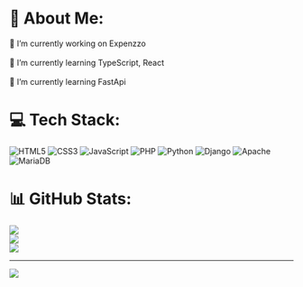 # 💫 About Me:
🔭 I’m currently working on Expenzzo<br><br>🌱 I’m currently learning TypeScript, React<br><br>🌱 I’m currently learning FastApi


# 💻 Tech Stack:
![HTML5](https://img.shields.io/badge/html5-%23E34F26.svg?style=for-the-badge&logo=html5&logoColor=white) ![CSS3](https://img.shields.io/badge/css3-%231572B6.svg?style=for-the-badge&logo=css3&logoColor=white) ![JavaScript](https://img.shields.io/badge/javascript-%23323330.svg?style=for-the-badge&logo=javascript&logoColor=%23F7DF1E) ![PHP](https://img.shields.io/badge/php-%23777BB4.svg?style=for-the-badge&logo=php&logoColor=white) ![Python](https://img.shields.io/badge/python-3670A0?style=for-the-badge&logo=python&logoColor=ffdd54) ![Django](https://img.shields.io/badge/django-%23092E20.svg?style=for-the-badge&logo=django&logoColor=white) ![Apache](https://img.shields.io/badge/apache-%23D42029.svg?style=for-the-badge&logo=apache&logoColor=white) ![MariaDB](https://img.shields.io/badge/MariaDB-003545?style=for-the-badge&logo=mariadb&logoColor=white)
# 📊 GitHub Stats:
![](https://github-readme-stats.vercel.app/api?username=trikytrukos&theme=radical&hide_border=false&include_all_commits=false&count_private=false)<br/>
![](https://github-readme-streak-stats.herokuapp.com/?user=trikytrukos&theme=radical&hide_border=false)<br/>
![](https://github-readme-stats.vercel.app/api/top-langs/?username=trikytrukos&theme=radical&hide_border=false&include_all_commits=false&count_private=false&layout=compact)

---
[![](https://visitcount.itsvg.in/api?id=trikytrukos&icon=0&color=11)](https://visitcount.itsvg.in)

<!-- Proudly created with GPRM ( https://gprm.itsvg.in ) -->
